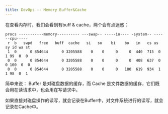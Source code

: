 ```yaml
---
title: DevOps -- Memory Buffer&Cache
---
```



在查看内存时，我们会看到有buff & cache，两个会有点迷惑：
```
procs -----------memory---------- ---swap-- -----io---- -system-- ------cpu-----
 r  b   swpd   free   buff  cache   si   so    bi    bo   in   cs us sy id wa st
 1  0      0 854644      0 3205588    0    0     0     0  440  715  0  1 99  0  0
 0  0      0 854644      0 3205588    0    0     0     0  408  637  0  0 100  0  0
 0  0      0 854644      0 3205588    0    0     0   180  619  934  1  1 98  0  1
```

简单来说：
Buffer 是对磁盘数据的缓存，而 Cache 是文件数据的缓存，它们既会用在读请求中，也会用在写请求中。

如果直接对磁盘操作的读写，就会记录在Buffer中，对文件系统进行的读写，就会记录在Cache中。
